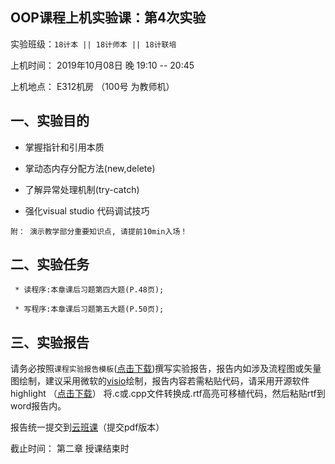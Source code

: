 **OOP课程上机实验课：第4次实验**
---

实验班级：`18计本 || 18计师本 || 18计联培`

上机时间： 2019年10月08日 晚 19:10 -- 20:45

上机地点：  E312机房 （100号 为教师机）



## 一、实验目的

*  掌握指针和引用本质
 
*  掌动态内存分配方法(new,delete)

*  了解异常处理机制(try-catch)

*  强化visual studio 代码调试技巧

```附： 演示教学部分重要知识点, 请提前10min入场！```

## 二、实验任务

	 * 读程序:本章课后习题第四大题(P.48页);
	 
	 * 写程序:本章课后习题第五大题(P.50页);

## 三、实验报告

  请务必按照`课程实验报告模板`([点击下载](https://github.com/tsingke/OOP_Homework/raw/master/%E3%80%8A%E9%9D%A2%E5%90%91%E5%AF%B9%E8%B1%A1%E7%A8%8B%E5%BA%8F%E8%AE%BE%E8%AE%A1%E3%80%8B%E5%AE%9E%E9%AA%8C%E6%8A%A5%E5%91%8A%E6%A8%A1%E6%9D%BF.docx))撰写实验报告，报告内如涉及流程图或矢量图绘制，建议采用微软的[visio](https://pan.baidu.com/s/1L4y1pWXcJjojZlIAQZjPAg)绘制，报告内容若需粘贴代码，请采用开源软件highlight （[点击下载](http://www.andre-simon.de/zip/highlight-setup-3.53-x64.exe)） 将.c或.cpp文件转换成.rtf高亮可移植代码，然后粘贴rtf到word报告内。
  
  报告统一提交到[云班课](https://www.mosoteach.cn/web/index.php?c=passport&m=index)（提交pdf版本）
  
  截止时间： 第二章 授课结束时
